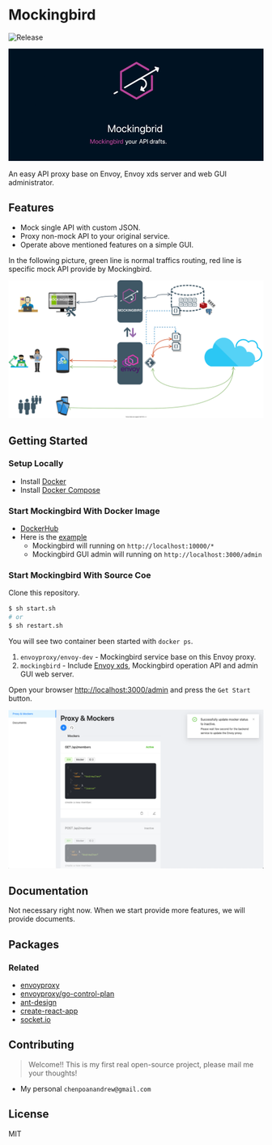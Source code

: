 # Mockingbird

![Release](https://github.com/PolarBearAndrew/mockingbird/workflows/Release/badge.svg?branch=main)

![MockingbirdLogo](./docs/readme_banner.gif)

An easy API proxy base on Envoy, Envoy xds server and web GUI administrator.

## Features

* Mock single API with custom JSON.
* Proxy non-mock API to your original service.
* Operate above mentioned features on a simple GUI.

In the following picture, green line is normal traffics routing, red line is specific mock API provide by Mockingbird.

![infra](./docs/mockingbird-infra.svg)

## Getting Started

### Setup Locally

* Install [Docker](https://www.docker.com/)
* Install [Docker Compose](https://docs.docker.com/compose/install/)

### Start Mockingbird With Docker Image

* [DockerHub](https://hub.docker.com/repository/docker/andrewchen20/mockingbird)
* Here is the [example](https://github.com/PolarBearAndrew/mockingbird-example)
  * Mockingbird will running on ```http://localhost:10000/*```
  * Mockingbird GUI admin will running on ```http://localhost:3000/admin```

### Start Mockingbird With Source Coe

Clone this repository.

```sh
$ sh start.sh
# or 
$ sh restart.sh
```

You will see two container been started with `docker ps`.

1. `envoyproxy/envoy-dev` - Mockingbird service base on this Envoy proxy.
1. `mockingbird` - Include [Envoy xds](https://www.envoyproxy.io/docs/envoy/latest/intro/arch_overview/operations/dynamic_configuration), Mockingbird operation API and admin GUI web server.

Open your browser [http://localhost:3000/admin](http://localhost:3000/admin) and press the `Get Start` button.

![admin_proxy_and_mockers](./docs/img_admin_proxy_and_mockers.png)

## Documentation

Not necessary right now. When we start provide more features, we will provide documents.

## Packages

### Related

* [envoyproxy](https://www.envoyproxy.io/docs/envoy/latest/start/start#quick-start-to-run-simple-example)
* [envoyproxy/go-control-plan](https://github.com/envoyproxy/go-control-plane)
* [ant-design](https://github.com/ant-design/ant-design/)
* [create-react-app](https://github.com/facebook/create-react-app)
* [socket.io](https://github.com/googollee/go-socket.io#example)

## Contributing

> Welcome!! This is my first real open-source project, please mail me your thoughts!

* My personal `chenpoanandrew@gmail.com`

## License

MIT
